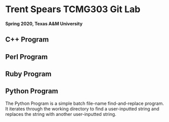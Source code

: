 # Trent Spears TCMG303 Git Lab
#### Spring 2020, Texas A&M University

## C++ Program

## Perl Program

## Ruby Program



## Python Program

The Python Program is a simple batch file-name find-and-replace program. It iterates through the working directory to find a user-inputted string and replaces the string with another user-inputted string.

